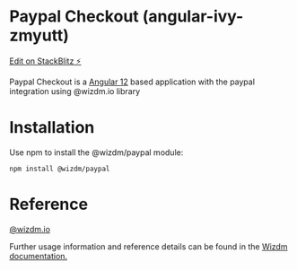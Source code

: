 # Paypal Checkout (angular-ivy-zmyutt)

[Edit on StackBlitz ⚡️](https://stackblitz.com/edit/angular-ivy-zmyutt)

Paypal Checkout is a [Angular 12](https://angular.io/docs) based application with the paypal integration using @wizdm.io library

# Installation
Use npm to install the @wizdm/paypal module:

`npm install @wizdm/paypal`

# Reference

[@wizdm.io](https://wizdm.io)

Further usage information and reference details can be found in the [Wizdm documentation.](https://wizdm.io/en/docs/paypal)
